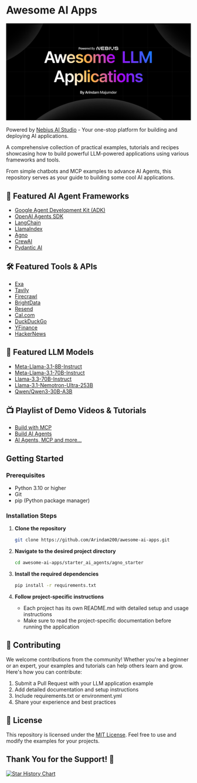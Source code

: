 # Awesome AI Apps

![Banner](/assets/banner.png)

Powered by [Nebius AI Studio](https://dub.sh/AIStudio) - Your one-stop platform for building and deploying AI applications.

A comprehensive collection of practical examples, tutorials and recipes showcasing how to build powerful LLM-powered applications using various frameworks and tools.

From simple chatbots and MCP examples to advance AI Agents, this repository serves as your guide to building some cool AI applications.

## 🚀 Featured AI Agent Frameworks

- [Google Agent Development Kit (ADK)](https://google.github.io/adk-docs/)
- [OpenAI Agents SDK](https://openai.github.io/openai-agents-python/)
- [LangChain](https://python.langchain.com/)
- [LlamaIndex](https://www.llamaindex.ai/)
- [Agno](https://www.agno.com/)
- [CrewAI](https://www.crewai.com/)
- [Pydantic AI](https://ai.pydantic.dev/)

## 🛠️ Featured Tools & APIs

- [Exa](https://exa.ai/)
- [Tavily](https://tavily.com/)
- [Firecrawl](https://firecrawl.dev/)
- [BrightData](https://brightdata.com/)
- [Resend](https://resend.com/)
- [Cal.com](https://cal.com/)
- [DuckDuckGo](https://duckduckgo.com/)
- [YFinance](https://pypi.org/project/yfinance/)
- [HackerNews](https://news.ycombinator.com/)

## 🤖 Featured LLM Models

- [Meta-Llama-3.1-8B-Instruct](https://dub.sh/AIStudio)
- [Meta-Llama-3.1-70B-Instruct](https://dub.sh/AIStudio)
- [Llama-3.3-70B-Instruct](https://dub.sh/AIStudio)
- [Llama-3.1-Nemotron-Ultra-253B](https://dub.sh/AIStudio)
- [Qwen/Qwen3-30B-A3B](https://dub.sh/AIStudio)

## 📺 Playlist of Demo Videos & Tutorials

- [Build with MCP](https://www.youtube.com/playlist?list=PLMZM1DAlf0Lolxax4L2HS54Me8gn1gkz4)
- [Build AI Agents](https://www.youtube.com/playlist?list=PLMZM1DAlf0LqixhAG9BDk4O_FjqnaogK8)
- [AI Agents, MCP and more...](https://www.youtube.com/playlist?list=PL2ambAOfYA6-LDz0KpVKu9vJKAqhv0KKI)

## Getting Started

### Prerequisites

- Python 3.10 or higher
- Git
- pip (Python package manager)

### Installation Steps

1. **Clone the repository**

   ```bash
   git clone https://github.com/Arindam200/awesome-ai-apps.git
   ```

2. **Navigate to the desired project directory**

   ```bash
   cd awesome-ai-apps/starter_ai_agents/agno_starter
   ```

3. **Install the required dependencies**

   ```bash
   pip install -r requirements.txt
   ```

4. **Follow project-specific instructions**
   - Each project has its own README.md with detailed setup and usage instructions
   - Make sure to read the project-specific documentation before running the application

## 🤝 Contributing

We welcome contributions from the community! Whether you're a beginner or an expert, your examples and tutorials can help others learn and grow. Here's how you can contribute:

1. Submit a Pull Request with your LLM application example
2. Add detailed documentation and setup instructions
3. Include requirements.txt or environment.yml
4. Share your experience and best practices

## 📜 License

This repository is licensed under the [MIT License](./LICENSE). Feel free to use and modify the examples for your projects.

## Thank You for the Support! 🙏

[![Star History Chart](https://api.star-history.com/svg?repos=Arindam200/awesome-ai-apps&type=Date)](https://www.star-history.com/#Arindam200/awesome-ai-apps&Date)
